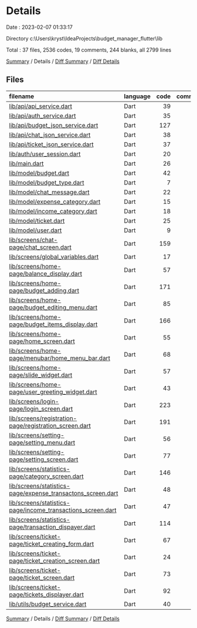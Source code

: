 # Details

Date : 2023-02-07 01:33:17

Directory c:\\Users\\kryst\\IdeaProjects\\budget_manager_flutter\\lib

Total : 37 files,  2536 codes, 19 comments, 244 blanks, all 2799 lines

[Summary](results.md) / Details / [Diff Summary](diff.md) / [Diff Details](diff-details.md)

## Files
| filename | language | code | comment | blank | total |
| :--- | :--- | ---: | ---: | ---: | ---: |
| [lib/api/api_service.dart](/lib/api/api_service.dart) | Dart | 39 | 1 | 6 | 46 |
| [lib/api/auth_service.dart](/lib/api/auth_service.dart) | Dart | 35 | 0 | 5 | 40 |
| [lib/api/budget_json_service.dart](/lib/api/budget_json_service.dart) | Dart | 127 | 0 | 18 | 145 |
| [lib/api/chat_json_service.dart](/lib/api/chat_json_service.dart) | Dart | 38 | 0 | 9 | 47 |
| [lib/api/ticket_json_service.dart](/lib/api/ticket_json_service.dart) | Dart | 37 | 0 | 9 | 46 |
| [lib/auth/user_session.dart](/lib/auth/user_session.dart) | Dart | 20 | 0 | 7 | 27 |
| [lib/main.dart](/lib/main.dart) | Dart | 26 | 0 | 4 | 30 |
| [lib/model/budget.dart](/lib/model/budget.dart) | Dart | 42 | 0 | 5 | 47 |
| [lib/model/budget_type.dart](/lib/model/budget_type.dart) | Dart | 7 | 0 | 4 | 11 |
| [lib/model/chat_message.dart](/lib/model/chat_message.dart) | Dart | 22 | 1 | 5 | 28 |
| [lib/model/expense_category.dart](/lib/model/expense_category.dart) | Dart | 15 | 0 | 3 | 18 |
| [lib/model/income_category.dart](/lib/model/income_category.dart) | Dart | 18 | 0 | 4 | 22 |
| [lib/model/ticket.dart](/lib/model/ticket.dart) | Dart | 25 | 1 | 6 | 32 |
| [lib/model/user.dart](/lib/model/user.dart) | Dart | 9 | 0 | 4 | 13 |
| [lib/screens/chat-page/chat_screen.dart](/lib/screens/chat-page/chat_screen.dart) | Dart | 159 | 1 | 16 | 176 |
| [lib/screens/global_variables.dart](/lib/screens/global_variables.dart) | Dart | 17 | 4 | 6 | 27 |
| [lib/screens/home-page/balance_display.dart](/lib/screens/home-page/balance_display.dart) | Dart | 57 | 0 | 3 | 60 |
| [lib/screens/home-page/budget_adding.dart](/lib/screens/home-page/budget_adding.dart) | Dart | 171 | 2 | 12 | 185 |
| [lib/screens/home-page/budget_editing_menu.dart](/lib/screens/home-page/budget_editing_menu.dart) | Dart | 85 | 0 | 6 | 91 |
| [lib/screens/home-page/budget_items_display.dart](/lib/screens/home-page/budget_items_display.dart) | Dart | 166 | 0 | 7 | 173 |
| [lib/screens/home-page/home_screen.dart](/lib/screens/home-page/home_screen.dart) | Dart | 55 | 1 | 7 | 63 |
| [lib/screens/home-page/menubar/home_menu_bar.dart](/lib/screens/home-page/menubar/home_menu_bar.dart) | Dart | 68 | 0 | 4 | 72 |
| [lib/screens/home-page/slide_widget.dart](/lib/screens/home-page/slide_widget.dart) | Dart | 57 | 1 | 10 | 68 |
| [lib/screens/home-page/user_greeting_widget.dart](/lib/screens/home-page/user_greeting_widget.dart) | Dart | 43 | 0 | 3 | 46 |
| [lib/screens/login-page/login_screen.dart](/lib/screens/login-page/login_screen.dart) | Dart | 223 | 2 | 13 | 238 |
| [lib/screens/registration-page/registration_screen.dart](/lib/screens/registration-page/registration_screen.dart) | Dart | 191 | 0 | 10 | 201 |
| [lib/screens/setting-page/setting_menu.dart](/lib/screens/setting-page/setting_menu.dart) | Dart | 56 | 0 | 5 | 61 |
| [lib/screens/setting-page/setting_screen.dart](/lib/screens/setting-page/setting_screen.dart) | Dart | 77 | 2 | 4 | 83 |
| [lib/screens/statistics-page/category_screen.dart](/lib/screens/statistics-page/category_screen.dart) | Dart | 146 | 0 | 9 | 155 |
| [lib/screens/statistics-page/expense_transactons_screen.dart](/lib/screens/statistics-page/expense_transactons_screen.dart) | Dart | 48 | 1 | 6 | 55 |
| [lib/screens/statistics-page/income_transactions_screen.dart](/lib/screens/statistics-page/income_transactions_screen.dart) | Dart | 47 | 1 | 6 | 54 |
| [lib/screens/statistics-page/transaction_dispayer.dart](/lib/screens/statistics-page/transaction_dispayer.dart) | Dart | 114 | 0 | 5 | 119 |
| [lib/screens/ticket-page/ticket_creating_form.dart](/lib/screens/ticket-page/ticket_creating_form.dart) | Dart | 67 | 1 | 4 | 72 |
| [lib/screens/ticket-page/ticket_creation_screen.dart](/lib/screens/ticket-page/ticket_creation_screen.dart) | Dart | 24 | 0 | 4 | 28 |
| [lib/screens/ticket-page/ticket_screen.dart](/lib/screens/ticket-page/ticket_screen.dart) | Dart | 73 | 0 | 8 | 81 |
| [lib/screens/ticket-page/tickets_displayer.dart](/lib/screens/ticket-page/tickets_displayer.dart) | Dart | 92 | 0 | 4 | 96 |
| [lib/utils/budget_service.dart](/lib/utils/budget_service.dart) | Dart | 40 | 0 | 3 | 43 |

[Summary](results.md) / Details / [Diff Summary](diff.md) / [Diff Details](diff-details.md)